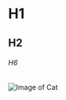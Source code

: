 # H1
## H2
###### H6
![Image of Cat](https://i.pinimg.com/736x/26/22/14/262214bfd6dcfaf9a05835ca0f966494.jpg)

